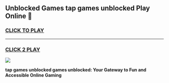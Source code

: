 
## Unblocked Games tap games unblocked Play Online 👋
<h3>
<a href="https://news.freeplayer.one?title=tap_games_unblocked&ref=17F">CLICK TO PLAY</a></h3>
<hr>

<h3>
<a href="https://news.freeplayer.one?title=tap_games_unblocked&ref=17F">CLICK 2 PLAY</a>
  
</h3>

<a href="https://news.freeplayer.one?title=tap_games_unblocked&ref=17F/"><img src="https://clearcache.store/games.png"></a>


**tap games unblocked games unblocked: Your Gateway to Fun and Accessible Online Gaming**
